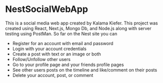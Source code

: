 # NestSocialWebApp
This is a social media web app created by Kalama Kiefer.
This project was created using React, Next.js, Mongo Db, and Node.js along with server testing using PostMan.
So far on the Nest site you can
 - Register for an account with email and password
 - Login with your account credentials
 - Create a post with text or an image or both
 - Follow/Unfollow other users
 - Go to your profile page and your friends profile pages
 - See other users posts on the timeline and like/comment on their posts
 - Delete your account, post, or comment
